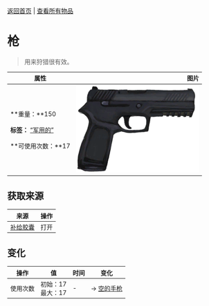 [返回首页](index.md)   |  [查看所有物品](object.md)
# 枪  
> 用来狩猎很有效。  
  
  属性  |   图片   
 ----  |  ----:   
 **重量：**150<br><br>**标签：**	[“军用的”](tag_Military.md)<br><br>**可使用次数：**17  |  ![](Sprite/Pistol.png)   
  
## 获取来源  
来源  |  操作  
----  |  ----  
[补给胶囊](TV_SupplyCapsule.md)  |  打开  
## 变化  
操作  |  值  |  时间  |  变化  
----  |  ----  |  ----  |  ----  
使用次数  |  初始：17<br>最大：17  |  -  |  → [空的手枪](GunEmpty.md)  
